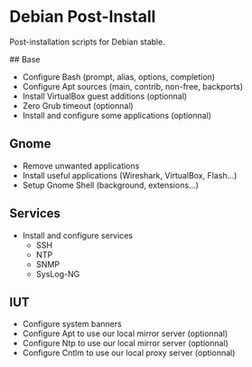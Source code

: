 # Debian Post-Install

Post-installation scripts for Debian stable.

## Base

  - Configure Bash (prompt, alias, options, completion)
  - Configure Apt sources (main, contrib, non-free, backports)
  - Install VirtualBox guest additions (optionnal)
  - Zero Grub timeout (optionnal)
  - Install and configure some applications (optionnal)

## Gnome

  - Remove unwanted applications
  - Install useful applications (Wireshark, VirtualBox, Flash...)
  - Setup Gnome Shell (background, extensions...)

## Services

  - Install and configure services
    - SSH
    - NTP
    - SNMP
    - SysLog-NG

## IUT

  - Configure system banners
  - Configure Apt to use our local mirror server (optionnal)
  - Configure Ntp to use our local mirror server (optionnal)
  - Configure Cntlm to use our local proxy server (optionnal)
